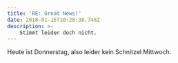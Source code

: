 ```yaml
---
title: 'RE: Great News!'
date: 2018-01-15T10:28:38.748Z
description: >-
    Stimmt leider doch nicht.
---
```


Heute ist Donnerstag, also leider kein Schnitzel Mittwoch.